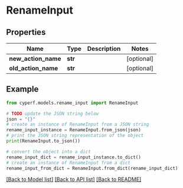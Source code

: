 # RenameInput


## Properties

Name | Type | Description | Notes
------------ | ------------- | ------------- | -------------
**new_action_name** | **str** |  | [optional] 
**old_action_name** | **str** |  | [optional] 

## Example

```python
from cyperf.models.rename_input import RenameInput

# TODO update the JSON string below
json = "{}"
# create an instance of RenameInput from a JSON string
rename_input_instance = RenameInput.from_json(json)
# print the JSON string representation of the object
print(RenameInput.to_json())

# convert the object into a dict
rename_input_dict = rename_input_instance.to_dict()
# create an instance of RenameInput from a dict
rename_input_from_dict = RenameInput.from_dict(rename_input_dict)
```
[[Back to Model list]](../README.md#documentation-for-models) [[Back to API list]](../README.md#documentation-for-api-endpoints) [[Back to README]](../README.md)



